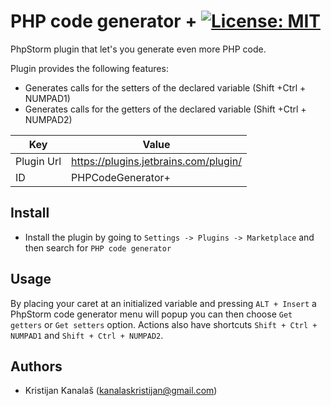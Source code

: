 # PHP code generator + [![License: MIT](https://img.shields.io/badge/License-MIT-yellow.svg)](https://opensource.org/licenses/MIT)

PhpStorm plugin that let's you generate even more PHP code.

Plugin provides the following features:
- Generates calls for the setters of the declared variable (Shift +Ctrl + NUMPAD1)
- Generates calls for the getters of the declared variable (Shift +Ctrl + NUMPAD2)

Key                  | Value
-------------------- | --------------------
Plugin Url           | https://plugins.jetbrains.com/plugin/
ID                   | PHPCodeGenerator+

## Install
- Install the plugin by going to `Settings -> Plugins -> Marketplace` and then search for `PHP code generator`

## Usage

By placing your caret at an initialized variable and pressing `ALT + Insert` a PhpStorm code generator
menu will popup you can then choose `Get getters` or `Get setters` option.
Actions also have shortcuts `Shift + Ctrl + NUMPAD1` and `Shift + Ctrl + NUMPAD2`.

## Authors
- Kristijan Kanalaš (kanalaskristijan@gmail.com)
